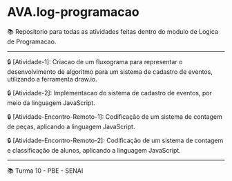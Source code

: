 # AVA.log-programacao

📚 Repositorio para todas as atividades feitas dentro do modulo de Logica de Programacao. 

__________________________________________________________________________________________


🔒 [Atividade-1]: Criacao de um fluxograma para representar o desenvolvimento de algoritmo para um sistema de cadastro de eventos, utilizando a ferramenta draw.io.

🔒 [Atividade-2]: Implementacao do sistema de cadastro de eventos, por meio da linguagem JavaScript.

🔒 [Atividade-Encontro-Remoto-1]: Codificação de um sistema de contagem de peças, aplicando a linguagem JavaScript.

🔒 [Atividade-Encontro-Remoto-2]: Codificação de um sistema de contagem e classificação de alunos, aplicando a linguagem JavaScript.

__________________________________________________________________________________________

📚 Turma 10 - PBE - SENAI


